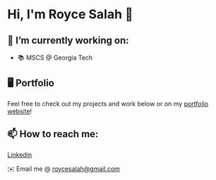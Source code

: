 # Hi, I'm Royce Salah 👋

## 🔭 I’m currently working on:

- 📚 MSCS @ Georgia Tech

## 🖥️ Portfolio
Feel free to check out my projects and work below or on my [portfolio website](https://www.roycesalah.com)!

## 📫 How to reach me:

[Linkedin](https://www.linkedin.com/in/roycesalah/)

✉️ Email me @ roycesalah@gmail.com

